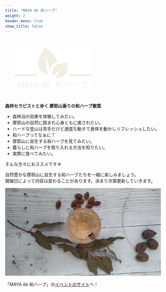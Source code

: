 ```yaml
---
title: "MAYA de 和ハーブ"
weight: 2
header_menu: true
show_title: false
---
```


<img src="/images/maya_white.svg" alt="MAYA de 和ハーブ" style="padding:30px;width:50%">

**森林セラピストと歩く 摩耶山香りの和ハーブ散策**

* 森林浴の効果を体験してみたい。
* 摩耶山の自然に囲まれ心身ともに癒されたい。
* ハードな登山は苦手だけど適度な動きで身体を動かしリフレッシュしたい。
* 和ハーブってなぁに？
* 摩耶山に自生する和ハーブを見てみたい。
* 暮らしに和ハーブを取り入れる方法を知りたい。
* 実際に食べてみたい。

そんな方々におススメです☆

自然豊かな摩耶山に自生する和ハーブたちを一緒に楽しみましょう。<br>
開催日によって内容は変わることがあります。決まり次第更新していきます。

![MAYA de 和ハーブ](/images/maya_de_waherb.jpg)

「MAYA de 和ハーブ」の[イベントのサイト](https://coubic.com/mayasan/621355)へ！
